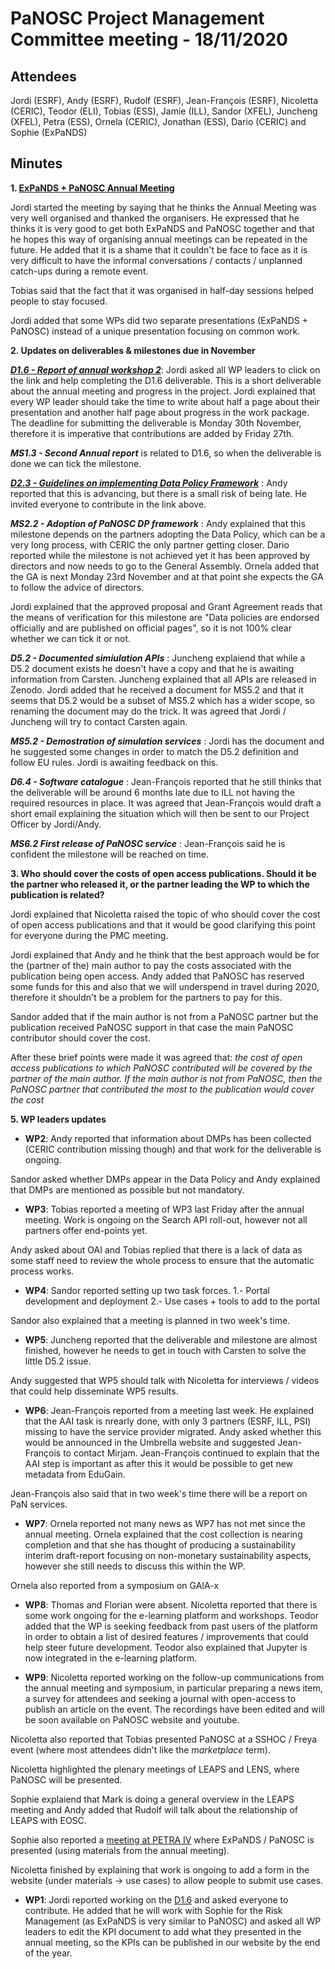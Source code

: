 ﻿PaNOSC Project Management Committee meeting - 18/11/2020
========================================================


Attendees
-------
Jordi (ESRF), Andy (ESRF), Rudolf (ESRF), Jean-François (ESRF), Nicoletta (CERIC),  Teodor (ELI), Tobias (ESS), Jamie (ILL), Sandor (XFEL), Juncheng (XFEL), Petra (ESS), Ornela (CERIC), Jonathan (ESS), Dario (CERIC) and Sophie (ExPaNDS)


Minutes
-------	

**1. [ExPaNDS + PaNOSC Annual Meeting](https://indico.eli-beams.eu/event/376/page/0)**

Jordi started the meeting by saying that he thinks the Annual Meeting was very well organised and thanked the organisers. He expressed that he thinks it is very good to get both ExPaNDS and PaNOSC together and that he hopes this way of organising annual meetings can be repeated in the future. He added that it is a shame that it couldn't be face to face as it is very difficult to have the informal conversations / contacts / unplanned catch-ups during a remote event.

Tobias said that the fact that it was organised in half-day sessions helped people to stay focused.

Jordi added that some WPs did two separate presentations (ExPaNDS + PaNOSC) instead of a unique presentation focusing on common work.

**2. Updates on deliverables & milestones due in November**

***[D1.6 - Report of annual workshop 2](https://docs.google.com/document/d/1dguUn3xSr5RwYELbkHfOeuvhjLT03Q_D/edit#)***: Jordi asked all WP leaders to click on the link and help completing the D1.6 deliverable. This is a short deliverable about the annual meeting and progress in the project. Jordi explained that every WP leader should take the time to write about half a page about their presentation and another half page about progress in the work package. The deadline for submitting the deliverable is Monday 30th November, therefore it is imperative that contributions are added by Friday 27th.

***MS1.3 - Second Annual report*** is related to D1.6, so when the deliverable is done we can tick the milestone.

***[D2.3 - Guidelines on implementing Data Policy Framework](https://docs.google.com/document/d/1_myPYPk3DTXz-x1-meW4nXBcxNWO4yax-jGP6V00cHU/edit?usp=sharing)*** : Andy reported that this is advancing, but there is a small risk of being late. He invited everyone to contribute in the link above.

***MS2.2 - Adoption of PaNOSC DP framework*** : Andy explained that this milestone depends on the partners adopting the Data Policy, which can be a very long process, with CERIC the only partner getting closer. Dario reported while the milestone is not achieved yet it has been approved by directors and now needs to go to the General Assembly. Ornela added that the GA is next Monday 23rd November and at that point she expects the GA to follow the advice of directors.

Jordi explained that the approved proposal and Grant Agreement reads that the means of verification for this milestone are "Data policies are endorsed officially and are published on official pages", so it is not 100% clear whether we can tick it or not.

***D5.2 - Documented simiulation APIs*** : Juncheng explaiend that while a D5.2 document exists he doesn't have a copy and that he is awaiting information from Carsten. Juncheng explained that all APIs are released in Zenodo. Jordi added that he received a document for MS5.2 and that it seems that D5.2 would be a subset of MS5.2 which has a wider scope, so renaming the document may do the trick. It was agreed that Jordi / Juncheng will try to contact Carsten again.

***MS5.2 - Demostration of simulation services*** : Jordi has the document and he suggested some changes in order to match the D5.2 definition and follow EU rules. Jordi is awaiting feedback on this.

***D6.4 - Software catalogue*** : Jean-François reported that he still thinks that the deliverable will be around 6 months late due to ILL not having the required resources in place. It was agreed that Jean-François would draft a short email explaining the situation which will then be sent to our Project Officer by Jordi/Andy.

***MS6.2 First release of PaNOSC service*** : Jean-François said he is confident the milestone will be reached on time.

**3. Who should cover the costs of open access publications. Should it be the partner who released it, or the partner leading the WP to which the publication is related?**

Jordi explained that Nicoletta raised the topic of who should cover the cost of open access publications and that it would be good clarifying this point for everyone during the PMC meeting.

Jordi explained that Andy and he think that the best approach would be for the (partner of the) main author to pay the costs associated with the publication being open access. Andy added that PaNOSC has reserved some funds for this and also that we will underspend in travel during 2020, therefore it shouldn't be a problem for the partners to pay for this.

Sandor added that if the main author is not from a PaNOSC partner but the publication received PaNOSC support in that case the main PaNOSC contributor should cover the cost.

After these brief points were made it was agreed that: *the cost of open access publications to which PaNOSC contributed will be covered by the partner of the main author. If the main author is not from PaNOSC, then the PaNOSC partner that contributed the most to the publication would cover the cost* 

**5. WP leaders updates**

* **WP2**: Andy reported that information about DMPs has been collected (CERIC contribution missing though) and that work for the deliverable is ongoing.

Sandor asked whether DMPs appear in the Data Policy and Andy explained that DMPs are mentioned as possible but not mandatory.

* **WP3**: Tobias reported a meeting of WP3 last Friday after the annual meeting. Work is ongoing on the Search API roll-out, however not all partners offer end-points yet. 

Andy asked about OAI and Tobias replied that there is a lack of data as some staff need to review the whole process to ensure that the automatic process works.

* **WP4**: Sandor reported setting up two task forces.
1.- Portal development and deployment
2.- Use cases + tools to add to the portal

Sandor also explained that a meeting is planned in two week's time.

* **WP5**: Juncheng reported that the deliverable and milestone are almost finished, however he needs to get in touch with Carsten to solve the little D5.2 issue.

Andy suggested that WP5 should talk with Nicoletta for interviews / videos that could help disseminate WP5 results.

* **WP6**: Jean-François reported from a meeting last week. He explained that the AAI task is nrearly done, with only 3 partners (ESRF, ILL, PSI) missing to have the service provider migrated. Andy asked whether this would be announced in the Umbrella website and suggested Jean-François to contact Mirjam. Jean-François continued to explain that the AAI step is important as after this it would be possible to get new metadata from EduGain.

Jean-François also said that in two week's time there will be a report on PaN services.

* **WP7**: Ornela reported not many news as WP7 has not met since the annual meeting. Ornela explained that the cost collection is nearing completion and that she has thought of producing a sustainability interim draft-report focusing on non-monetary sustainability aspects, however she still needs to discuss this within the WP.

Ornela also reported from a symposium on GAIA-x

* **WP8**: Thomas and Florian were absent. Nicoletta reported that there is some work ongoing for the e-learning platform and workshops. Teodor added that the WP is seeking feedback from past users of the platform in order to obtain a list of desired features / improvements that could help steer future development. Teodor also explained that Jupyter is now integrated in the e-learning platform.

* **WP9**: Nicoletta reported working on the follow-up communications from the annual meeting and symposium, in particular preparing a news item, a survey for attendees and seeking a journal with open-access to publish an article on the event. The recordings have been edited and will be soon available on PaNOSC website and youtube.

Nicoletta also reported that Tobias presented PaNOSC at a SSHOC / Freya event (where most attendees didn't like the *marketplace* term).

Nicoletta highlighted the plenary meetings of LEAPS and LENS, where PaNOSC will be presented.

Sophie explaiend that Mark is doing a general overview in the LEAPS meeting and Andy added that Rudolf will talk about the relationship of LEAPS with EOSC.

Sophie also reported a [meeting at PETRA IV](https://indico.desy.de/event/26605/) where ExPaNDS / PaNOSC is presented (using materials from the annual meeting).

Nicoletta finished by explaining that work is ongoing to add a form in the website  (under materials -> use cases) to allow people to submit use cases.

* **WP1**: Jordi reported working on the [D1.6](https://docs.google.com/document/d/1dguUn3xSr5RwYELbkHfOeuvhjLT03Q_D/edit#) and asked everyone to contribute. He added that he will work with Sophie for the Risk Management (as ExPaNDS is very similar to PaNOSC) and asked all WP leaders to edit the KPI document to add what they presented in the annual meeting, so the KPIs can be published in our website by the end of the year.


























